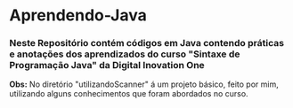 # Aprendendo-Java
### Neste Repositório contém códigos em Java contendo práticas e anotações dos aprendizados do curso "Sintaxe de Programação Java" da Digital Inovation One
**Obs:** No diretório "utilizandoScanner" á um projeto básico, feito por mim, utilizando alguns conhecimentos que foram abordados no curso. 
